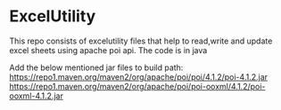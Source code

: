 # ExcelUtility

This repo consists of excelutility files that help to read,write and update excel sheets using apache poi api.
The code is in java


Add the below mentioned jar files to build path:
https://repo1.maven.org/maven2/org/apache/poi/poi/4.1.2/poi-4.1.2.jar
https://repo1.maven.org/maven2/org/apache/poi/poi-ooxml/4.1.2/poi-ooxml-4.1.2.jar
